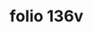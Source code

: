 ---
layout: edition
title: folio 136v
manuscript: Turin, Biblioteca Nazionale, MS N.III.19
sigla: T
iip: t136v.tif
milestone: 272
---